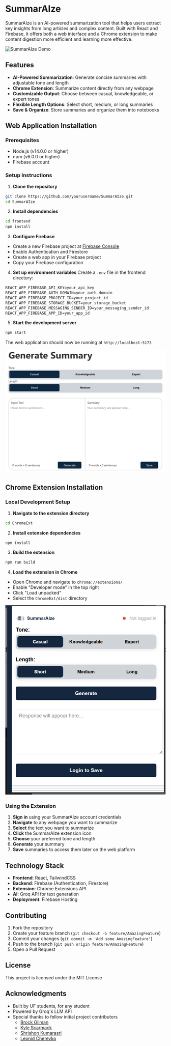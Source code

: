 # SummarAIze

SummarAIze is an AI-powered summarization tool that helps users extract key insights from long articles and complex content. Built with React and Firebase, it offers both a web interface and a Chrome extension to make content digestion more efficient and learning more effective.

![SummarAIze Demo](/frontend/public/summarAIzevideoclip.gif)

## Features

- **AI-Powered Summarization**: Generate concise summaries with adjustable tone and length
- **Chrome Extension**: Summarize content directly from any webpage
- **Customizable Output**: Choose between casual, knowledgeable, or expert tones
- **Flexible Length Options**: Select short, medium, or long summaries
- **Save & Organize**: Store summaries and organize them into notebooks

## Web Application Installation

### Prerequisites

- Node.js (v14.0.0 or higher)
- npm (v6.0.0 or higher)
- Firebase account

### Setup Instructions

1. **Clone the repository**
```bash
git clone https://github.com/yourusername/SummarAIze.git
cd SummarAIze
```

2. **Install dependencies**
```bash
cd frontend
npm install
```

3. **Configure Firebase**
- Create a new Firebase project at [Firebase Console](https://console.firebase.google.com)
- Enable Authentication and Firestore
- Create a web app in your Firebase project
- Copy your Firebase configuration

4. **Set up environment variables**
Create a `.env` file in the frontend directory:
```env
REACT_APP_FIREBASE_API_KEY=your_api_key
REACT_APP_FIREBASE_AUTH_DOMAIN=your_auth_domain
REACT_APP_FIREBASE_PROJECT_ID=your_project_id
REACT_APP_FIREBASE_STORAGE_BUCKET=your_storage_bucket
REACT_APP_FIREBASE_MESSAGING_SENDER_ID=your_messaging_sender_id
REACT_APP_FIREBASE_APP_ID=your_app_id
```

5. **Start the development server**
```bash
npm start
```

The web application should now be running at `http://localhost:5173`

![Generate Summary Interface](/frontend/public/generatesummarypic.png)

## Chrome Extension Installation

### Local Development Setup

1. **Navigate to the extension directory**
```bash
cd ChromeExt
```

2. **Install extension dependencies**
```bash
npm install
```

3. **Build the extension**
```bash
npm run build
```

4. **Load the extension in Chrome**
- Open Chrome and navigate to `chrome://extensions/`
- Enable "Developer mode" in the top right
- Click "Load unpacked"
- Select the `ChromeExt/dist` directory

![Chrome Extension Interface](/frontend/public/chromeextensionpic.png)

### Using the Extension

1. **Sign in** using your SummarAIze account credentials
2. **Navigate** to any webpage you want to summarize
3. **Select** the text you want to summarize
4. **Click** the SummarAIze extension icon
5. **Choose** your preferred tone and length
6. **Generate** your summary
7. **Save** summaries to access them later on the web platform

## Technology Stack

- **Frontend**: React, TailwindCSS
- **Backend**: Firebase (Authentication, Firestore)
- **Extension**: Chrome Extensions API
- **AI**: Groq API for text generation
- **Deployment**: Firebase Hosting

## Contributing

1. Fork the repository
2. Create your feature branch (`git checkout -b feature/AmazingFeature`)
3. Commit your changes (`git commit -m 'Add some AmazingFeature'`)
4. Push to the branch (`git push origin feature/AmazingFeature`)
5. Open a Pull Request

## License

This project is licensed under the MIT License

## Acknowledgments

- Built by UF students, for any student
- Powered by Groq's LLM API
- Special thanks to fellow initial project contributors
  - [Brock Gilman](https://github.com/brockgilman)
  - [Kyle Scarmack](https://github.com/kyleScarmack)
  - [Shrishon Kumarasri](https://github.com/ShrishonK)
  - [Leonid Cherevko](https://github.com/leonid-cherevko)
